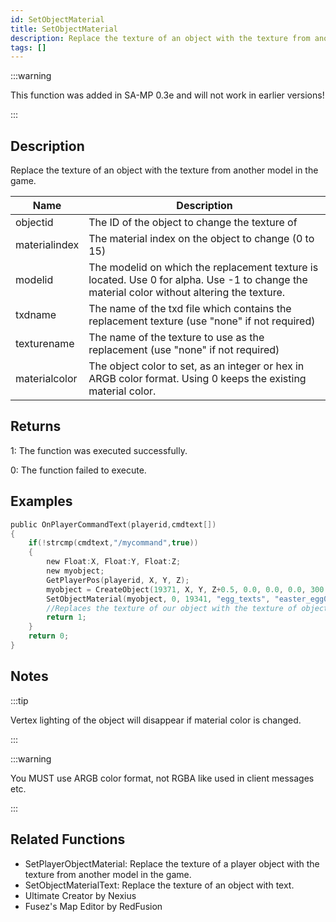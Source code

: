 ```yaml
---
id: SetObjectMaterial
title: SetObjectMaterial
description: Replace the texture of an object with the texture from another model in the game.
tags: []
---
```


:::warning

This function was added in SA-MP 0.3e and will not work in earlier versions!

:::

## Description

Replace the texture of an object with the texture from another model in the game.


| Name | Description |
|------|-------------|
|objectid | The ID of the object to change the texture of|
|materialindex | The material index on the object to change (0 to 15)|
|modelid | The modelid on which the replacement texture is located. Use 0 for alpha. Use -1 to change the material color without altering the texture.|
|txdname | The name of the txd file which contains the replacement texture (use "none" if not required)|
|texturename | The name of the texture to use as the replacement (use "none" if not required)|
|materialcolor | The object color to set, as an integer or hex in ARGB color format. Using 0 keeps the existing material color.|


## Returns

 1: The function was executed successfully. 

 0: The function failed to execute. 


## Examples


```c
public OnPlayerCommandText(playerid,cmdtext[])
{
    if(!strcmp(cmdtext,"/mycommand",true))
    {
        new Float:X, Float:Y, Float:Z;
        new myobject;
        GetPlayerPos(playerid, X, Y, Z);
        myobject = CreateObject(19371, X, Y, Z+0.5, 0.0, 0.0, 0.0, 300.0);
        SetObjectMaterial(myobject, 0, 19341, "egg_texts", "easter_egg01", 0xFFFFFFFF);
        //Replaces the texture of our object with the texture of object 19341
        return 1;
    }
    return 0;
}
```


## Notes

:::tip

Vertex lighting of the object will disappear if material color is changed.

:::


:::warning

You MUST use ARGB color format, not RGBA like used in client messages etc.

:::


## Related Functions


-  SetPlayerObjectMaterial: Replace the texture of a player object with the texture from another model in the game.
-  SetObjectMaterialText: Replace the texture of an object with text.
-  Ultimate Creator by Nexius
-  Fusez's Map Editor by RedFusion